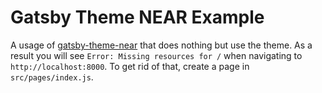 # Gatsby Theme NEAR Example

A usage of
[gatsby-theme-near](https://github.com/tannerwelsh/near-gatsby-theme)
that does nothing but use the theme. As a result you will see `Error: Missing resources for /` when navigating to `http://localhost:8000`. To get
rid of that, create a page in `src/pages/index.js`.
